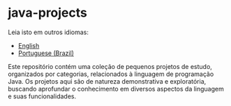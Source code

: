 # java-projects

Leia isto em outros idiomas:
- [English](README.md)
- [Portuguese (Brazil)](README.pt-br.md)

Este repositório contém uma coleção de pequenos projetos de estudo, organizados por categorias, relacionados à linguagem de programação Java. Os projetos aqui são de natureza demonstrativa e exploratória, buscando aprofundar o conhecimento em diversos aspectos da linguagem e suas funcionalidades.
